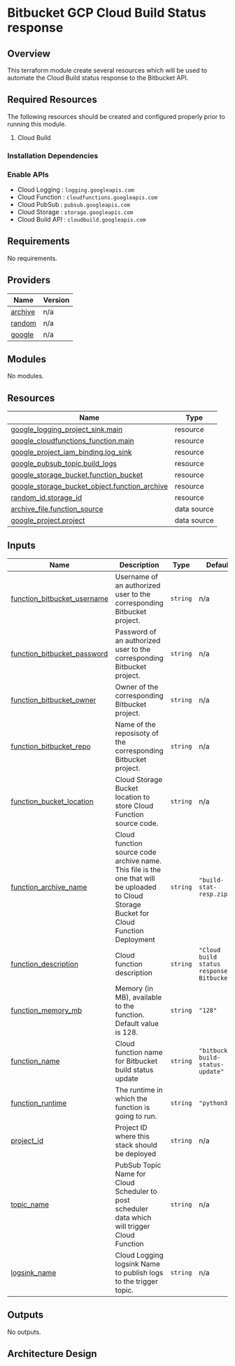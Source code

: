 # Bitbucket GCP Cloud Build Status response

## Overview

This terraform module create several resources which will be used to automate the Cloud Build status response to the Bitbucket API.

## Required Resources

The following resources should be created and configured properly prior to running this module.

1. Cloud Build

### Installation Dependencies

### Enable APIs

* Cloud Logging : `logging.googleapis.com`
* Cloud Function : `cloudfunctions.googleapis.com`
* Cloud PubSub : `pubsub.googleapis.com`
* Cloud Storage : `storage.googleapis.com`
* Cloud Build API : `cloudbuild.googleapis.com`

<!-- BEGINNING OF PRE-COMMIT-TERRAFORM DOCS HOOK -->
## Requirements

No requirements.

## Providers

| Name | Version |
|------|---------|
| <a name="provider_archive"></a> [archive](#provider\_archive) | n/a |
| <a name="provider_random"></a> [random](#provider\_random)  | n/a |
| <a name="provider_google"></a> [google](#provider\_google) | n/a |

## Modules

No modules.

## Resources

| Name | Type |
|------|------|
| [google_logging_project_sink.main](https://registry.terraform.io/providers/hashicorp/google/latest/docs/resources/logging_project_sink) | resource |
| [google_cloudfunctions_function.main](https://registry.terraform.io/providers/hashicorp/google/latest/docs/resources/cloudfunctions_function) | resource |
| [google_project_iam_binding.log_sink](https://registry.terraform.io/providers/hashicorp/google/latest/docs/resources/project_iam_binding) | resource |
| [google_pubsub_topic.build_logs](https://registry.terraform.io/providers/hashicorp/google/latest/docs/resources/pubsub_topic) | resource |
| [google_storage_bucket.function_bucket](https://registry.terraform.io/providers/hashicorp/google/latest/docs/resources/storage_bucket) | resource |
| [google_storage_bucket_object.function_archive](https://registry.terraform.io/providers/hashicorp/google/latest/docs/resources/storage_bucket_object) | resource |
| [random_id.storage_id](https://registry.terraform.io/providers/hashicorp/random/latest/docs/resources/id) | resource |
| [archive_file.function_source](https://registry.terraform.io/providers/hashicorp/archive/latest/docs/data-sources/file) | data source |
| [google_project.project](https://registry.terraform.io/providers/hashicorp/google/latest/docs/data-sources/project) | data source |

## Inputs

| Name | Description | Type | Default | Required |
|------|-------------|------|---------|:--------:|
| <a name="input_bitbucket_username"></a> [function\_bitbucket\_username](#input\_function\_bitbucket\_username) | Username of an authorized user to the corresponding Bitbucket project. | `string` | n/a | yes |
| <a name="input_bitbucket_password"></a> [function\_bitbucket\_password](#input\_function\_bitbucket\_password) | Password of an authorized user to the corresponding Bitbucket project. | `string` | n/a | yes |
| <a name="input_bitbucket_owner"></a> [function\_bitbucket\_owner](#input\_function\_bitbucket\_owner) | Owner of the corresponding Bitbucket project. | `string` | n/a | yes |
| <a name="input_bitbucket_repo"></a> [function\_bitbucket\_repo](#input\_function\_bitbucket\_repo) | Name of the reposisoty of the corresponding Bitbucket project. | `string` | n/a | yes |
| <a name="input_function_bucket_location"></a> [function\_bucket\_location](#input\_function\_bucket\_location) | Cloud Storage Bucket location to store Cloud Function source code. | `string` | n/a | yes |
| <a name="input_function_archive_name"></a> [function\_archive\_name](#input\_function\_archive\_name) | Cloud function source code archive name. This file is the one that will be uploaded to Cloud Storage Bucket for Cloud Function Deployment | `string` | `"build-stat-resp.zip"` | no |
| <a name="input_function_description"></a> [function\_description](#input\_function\_description) | Cloud function description | `string` | `"Cloud build status response to Bitbucket"` | no |
| <a name="input_function_memory_mb"></a> [function\_memory\_mb](#input\_function\_memory\_mb) | Memory (in MB), available to the function. Default value is 128. | `string` | `"128"` | no |
| <a name="input_function_name"></a> [function\_name](#input\_function\_name) | Cloud function name for Bitbucket build status update | `string` | `"bitbucket-build-status-update"` | no |
| <a name="input_function_runtime"></a> [function\_runtime](#input\_function\_runtime) | The runtime in which the function is going to run. | `string` | `"python39"` | no |
| <a name="input_project_id"></a> [project\_id](#input\_project\_id) | Project ID where this stack should be deployed | `string` | n/a | yes |
| <a name="input_topic_name"></a> [topic\_name](#input\_topic\_name) | PubSub Topic Name for Cloud Scheduler to post scheduler data which will trigger Cloud Function | `string` | n/a | yes |
| <a name="input_logsink_name"></a> [logsink\_name](#input\_logsink\_name) | Cloud Logging logsink Name to publish logs to the trigger topic. | `string` | n/a | yes |

## Outputs

No outputs.
<!-- END OF PRE-COMMIT-TERRAFORM DOCS HOOK -->

## Architecture Design


